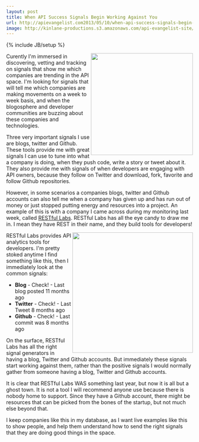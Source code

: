 ```yaml
---
layout: post
title: When API Success Signals Begin Working Against You
url: http://apievangelist.com2013/05/10/when-api-success-signals-begin-working-against-you/
image: http://kinlane-productions.s3.amazonaws.com/api-evangelist-site/blog/restful-labs-logo.png
---
```

{% include JB/setup %}<p>
     <a href="http://www.restful-labs.com/" target="_blank"><img src="https://s3.amazonaws.com/kinlane-productions/api-evangelist/restful-labs/restful-labs-logo.png"  width="275" align="right" /></a>
</p>
<p>
     Curently I'm immersed in discovering, vetting and tracking on signals that show me which companies are trending in the API space. I'm looking for signals that will tell me which companies are making movements on a week to week basis, and when the blogosphere and developer communities are buzzing about these companies and technologies.
</p>
<p>
     Three very important signals I use are blogs, twitter and Github. These tools provide me with great signals I can use to tune into what a company is doing, when they push code, write a story or tweet about it. They also provide me with signals of when developers are engaging with API owners, because they follow on Twitter and download, fork, favorite and follow Github repositories.
</p>
<p>
     However, in some scenarios a companies blogs, twitter and Github accounts can also tell me when a company has given up and has run out of money or just stopped putting energy and resources into a project. An example of this is with a company I came across during my monitoring last week, called <a href="http://www.restful-labs.com/" target="_blank">RESTful Labs</a>. RESTful Labs has all the eye candy to draw me in. I mean they have REST in their name, and they build tools for developers!
</p>
<p>
     <a href="http://www.restful-labs.com/" target="_blank"><img src="https://s3.amazonaws.com/kinlane-productions/api-evangelist/restful-labs/restful-metrics.png"  width="325" align="right" /></a>
</p>
<p>
     RESTful Labs provides API analytics tools for developers. I'm pretty stoked anytime I find something like this, then I immediately look at the common signals:
</p>
<ul>
     <li>
          <strong>Blog</strong> - Check! - Last blog posted 11 months ago
     </li>
     <li>
          <strong>Twitter</strong> - Check! - Last Tweet 8 months ago
     </li>
     <li>
          <strong>Github</strong> - Check! - Last commit was 8 months ago
     </li>
</ul>
<p>
     On the surface, RESTful Labs has all the right signal generators in having a blog, Twitter and Github accounts. But immediately these signals start working against them, rather than the positive signals I would normally gather from someone having a blog, Twitter and Github accounts.
</p>
<p>
     It is clear that RESTful Labs WAS something last year, but now it is all but a ghost town. It is not a tool I will recommend anyone use because there is nobody home to support. Since they have a Github account, there might be resources that can be picked from the bones of the startup, but not much else beyond that.
</p>
<p>
     I keep companies like this in my database, as I want live examples like this to show people, and help them understand how to send the right signals that they are doing good things in the space.
</p>
